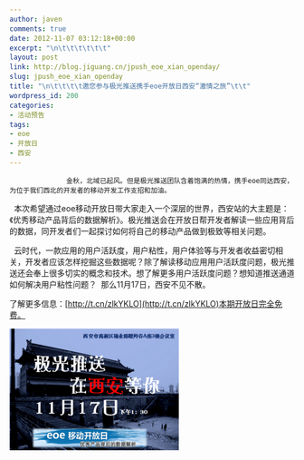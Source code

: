 ```yaml
---
author: javen
comments: true
date: 2012-11-07 03:12:18+00:00
excerpt: "\n\t\t\t\t\t\t"
layout: post
link: http://blog.jiguang.cn/jpush_eoe_xian_openday/
slug: jpush_eoe_xian_openday
title: "\n\t\t\t\t邀您参与极光推送携手eoe开放日西安“激情之旅”\t\t"
wordpress_id: 200
categories:
- 活动预告
tags:
- eoe
- 开放日
- 西安
---
```



				  金秋，北域已起风。但是极光推送团队含着饱满的热情，携手eoe同达西安，为位于我们西北的开发者的移动开发工作支招和加油。

  本次希望通过eoe移动开放日带大家走入一个深层的世界，西安站的大主题是：《优秀移动产品背后的数据解析》。极光推送会在开放日帮开发者解读一些应用背后的数据，同开发者们一起探讨如何将自己的移动产品做到极致等相关问题。

  云时代，一款应用的用户活跃度，用户粘性，用户体验等与开发者收益密切相关，开发者应该怎样挖掘这些数据呢？除了解读移动应用用户活跃度问题，极光推送还会奉上很多切实的概念和技术。想了解更多用户活跃度问题？想知道推送通道如何解决用户粘性问题？  那么11月17日，西安不见不散。  

了解更多信息：[http://t.cn/zlkYKLO](http://t.cn/zlkYKLO)本期开放日完全免费。

[![](/images/2012/11/西安宣传-300x215.png)](/images/2012/11/西安宣传.png)		
